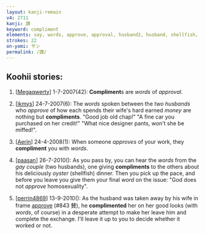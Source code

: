 ```yaml
---
layout: kanji-remain
v4: 2711
kanji: 讃
keyword: compliment
elements: say, words, approve, approval, husband2, husband, shellfish, clam, oyster, eye, animal legs, eight
strokes: 22
on-yomi: サン
permalink: /讃/
---
```


## Koohii stories: 

1) [<a href="http://kanji.koohii.com/profile/Megaqwerty">Megaqwerty</a>] 1-7-2007(42): <strong>Compliment</strong>s are <em>words</em> of <em>approval</em>.

2) [<a href="http://kanji.koohii.com/profile/ikmys">ikmys</a>] 24-7-2007(6): The <em>words</em> spoken between the <em>two husbands</em> who <em>approve</em> of how each spends their wife&#039;s hard earned <em>money</em> are nothing but <strong>compliments</strong>. &quot;Good job old chap!&quot; &quot;A fine car you purchased on her credit!&quot; &quot;What nice designer pants, won&#039;t she be miffed!&quot;.

3) [<a href="http://kanji.koohii.com/profile/Aerin">Aerin</a>] 24-4-2008(1): When someone <em>approves</em> of your work, they<strong> compliment</strong> you with <em>words</em>.

4) [<a href="http://kanji.koohii.com/profile/paasan">paasan</a>] 26-7-2010(): As you pass by, you can hear the <em>words</em> from the <em>gay couple</em> (two husbands), one giving <strong>compliments</strong> to the others about his deliciously <em>oyster</em> (shellfish) dinner. Then you pick up the pace, and before you leave you give them your final <em>word</em> on the issue: &quot;God does not <em>approve</em> homosexuality&quot;.

5) [<a href="http://kanji.koohii.com/profile/perrin4869">perrin4869</a>] 13-9-2010(): As the husband was taken away by his wife in frame <a href="../v4/843.html">approve</a> (#843 賛), he <strong>complimented</strong> her on her good looks (with <em>words</em>, of course) in a desperate attempt to make her leave him and complete the exchange. I&#039;ll leave it up to you to decide whether it worked or not.


